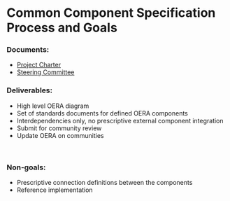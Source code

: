 # Common Component Specification Process and Goals

<h3>Documents:</h3>
<ul>  
  <li><a href="https://github.com/progress/CCS/blob/master/Common Component Specification Project Charter_May 22 2015.pdf">Project Charter</a></li>
    <li><a href="https://github.com/progress/CCS/blob/master/SteeringCommittee.md">Steering Committee</a></li>
</ul>
<h3>Deliverables:</h3>
<ul>
  <li>High level OERA diagram</li>
  <li>Set of standards documents for defined OERA components</li>
  <li>Interdependencies only, no prescriptive external component integration</li>
  <li>Submit for community review</li>
  <li>Update OERA on communities</li>
</ul>
</br>
<h3>Non-goals:</h3>
<ul>
  <li>Prescriptive connection definitions between the components</li>
  <li>Reference implementation</li>	
</ul>
